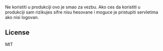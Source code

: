 Ne koristiti u produkciji ovo je smao za vezbu.
Ako ces da koristiti u produkciji sam rizikujes sifre nisu hesovane i moguce je pristupiti servletima ako nisi logovan.
## License

MIT
